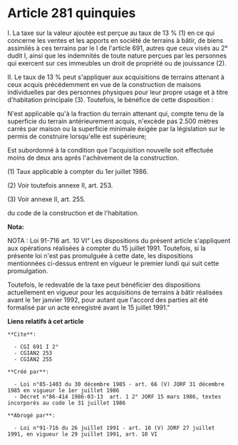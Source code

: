 # Article 281 quinquies

I. La taxe sur la valeur ajoutée est perçue au taux de 13 % (1) en ce qui concerne les ventes et les apports en société de
terrains à bâtir, de biens assimilés à ces terrains par le I de l'article 691, autres que ceux visés au 2° dudit I, ainsi que
les indemnités de toute nature perçues par les personnes qui exercent sur ces immeubles un droit de propriété ou de
jouissance (2).

II. Le taux de 13 % peut s'appliquer aux acquisitions de terrains attenant à ceux acquis précédemment en vue de la
construction de maisons individuelles par des personnes physiques pour leur propre usage et à titre d'habitation principale
(3). Toutefois, le bénéfice de cette disposition :

N'est applicable qu'à la fraction du terrain attenant qui, compte tenu de la superficie du terrain antérieurement acquis,
n'excède pas 2.500 mètres carrés par maison ou la superficie minimale éxigée par la législation sur le permis de construire
lorsqu'elle est supérieure;

Est subordonné à la condition que l'acquisition nouvelle soit effectuée moins de deux ans aprés l'achèvement de la
construction.

(1) Taux applicable à compter du 1er juillet 1986.

(2) Voir toutefois annexe II, art. 253.

(3) Voir annexe II, art. 255.

du code de la construction et de l'habitation.

**Nota:**

NOTA : Loi 91-716 art. 10 VI" Les dispositions du présent article s'appliquent aux opérations réalisées à compter du 15
juillet 1991. Toutefois, si la présente loi n'est pas promulguée à cette date, les dispositions mentionnées ci-dessus entrent
en vigueur le premier lundi qui suit cette promulgation.

Toutefois, le redevable de la taxe peut bénéficier des dispositions actuellement en vigueur pour les acquisitions de terrains
à bâtir réalisées avant le 1er janvier 1992, pour autant que l'accord des parties ait été formalisé par un acte enregistré
avant le 15 juillet 1991."

**Liens relatifs à cet article**

	**Cite**:

	  - CGI 691 I 2°
	  - CGIAN2 253
	  - CGIAN2 255

	**Créé par**:

	  - Loi n°85-1403 du 30 décembre 1985 - art. 66 (V) JORF 31 décembre  1985 en vigueur le 1er juillet 1986
	  - Décret n°86-414 1986-03-13  art. 1 2° JORF 15 mars 1986, textes incorporés au code le 31 juillet 1986

	**Abrogé par**:

	  - Loi n°91-716 du 26 juillet 1991 - art. 10 (V) JORF 27 juillet 1991, en vigueur le 29 juillet 1991, art. 10 VI
